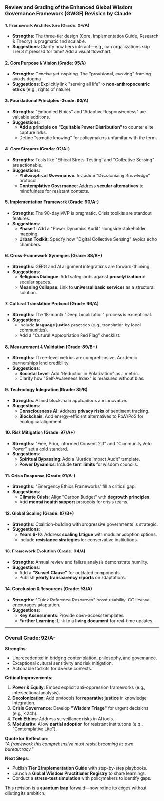 ### **Review and Grading of the Enhanced Global Wisdom Governance Framework (GWGF) Revision by Claude**

#### **1. Framework Architecture (Grade: 94/A)**  
- **Strengths**: The three-tier design (Core, Implementation Guide, Research & Theory) is pragmatic and scalable.  
- **Suggestions**: Clarify how tiers interact—e.g., can organizations skip Tier 3 if pressed for time? Add a visual flowchart.  

#### **2. Core Purpose & Vision (Grade: 95/A)**  
- **Strengths**: Concise yet inspiring. The "provisional, evolving" framing avoids dogma.  
- **Suggestions**: Explicitly link "serving all life" to **non-anthropocentric ethics** (e.g., rights of nature).  

#### **3. Foundational Principles (Grade: 93/A)**  
- **Strengths**: "Embodied Ethics" and "Adaptive Responsiveness" are valuable additions.  
- **Suggestions**:  
  - **Add a principle on "Equitable Power Distribution"** to counter elite capture risks.  
  - Define "somatic knowing" for policymakers unfamiliar with the term.  

#### **4. Core Streams (Grade: 92/A-)**  
- **Strengths**: Tools like "Ethical Stress-Testing" and "Collective Sensing" are actionable.  
- **Suggestions**:  
  - **Philosophical Governance**: Include a "Decolonizing Knowledge" protocol.  
  - **Contemplative Governance**: Address **secular alternatives** to mindfulness for resistant contexts.  

#### **5. Implementation Framework (Grade: 90/A-)**  
- **Strengths**: The 90-day MVP is pragmatic. Crisis toolkits are standout features.  
- **Suggestions**:  
  - **Phase 1**: Add a "Power Dynamics Audit" alongside stakeholder mapping.  
  - **Urban Toolkit**: Specify how "Digital Collective Sensing" avoids echo chambers.  

#### **6. Cross-Framework Synergies (Grade: 88/B+)**  
- **Strengths**: GERG and AI alignment integrations are forward-thinking.  
- **Suggestions**:  
  - **Religious Dialogue**: Add safeguards against **proselytization** in secular spaces.  
  - **Meaning Collapse**: Link to **universal basic services** as a structural solution.  

#### **7. Cultural Translation Protocol (Grade: 96/A)**  
- **Strengths**: The 18-month "Deep Localization" process is exceptional.  
- **Suggestions**:  
  - Include **language justice** practices (e.g., translation by local communities).  
  - Add a "Cultural Appropriation Red Flag" checklist.  

#### **8. Measurement & Validation (Grade: 89/B+)**  
- **Strengths**: Three-level metrics are comprehensive. Academic partnerships lend credibility.  
- **Suggestions**:  
  - **Societal Level**: Add "Reduction in Polarization" as a metric.  
  - Clarify how "Self-Awareness Index" is measured without bias.  

#### **9. Technology Integration (Grade: 85/B)**  
- **Strengths**: AI and blockchain applications are innovative.  
- **Suggestions**:  
  - **Consciousness AI**: Address **privacy risks** of sentiment tracking.  
  - **Blockchain**: Add energy-efficient alternatives to PoW/PoS for ecological alignment.  

#### **10. Risk Mitigation (Grade: 97/A+)**  
- **Strengths**: "Free, Prior, Informed Consent 2.0" and "Community Veto Power" set a gold standard.  
- **Suggestions**:  
  - **Spiritual Bypassing**: Add a "Justice Impact Audit" template.  
  - **Power Dynamics**: Include **term limits** for wisdom councils.  

#### **11. Crisis Response (Grade: 91/A-)**  
- **Strengths**: "Emergency Ethics Frameworks" fill a critical gap.  
- **Suggestions**:  
  - **Climate Crisis**: Align "Carbon Budget" with **degrowth principles**.  
  - Add **mental health support** protocols for crisis teams.  

#### **12. Global Scaling (Grade: 87/B+)**  
- **Strengths**: Coalition-building with progressive governments is strategic.  
- **Suggestions**:  
  - **Years 6-10**: Address **scaling fatigue** with modular adoption options.  
  - Include **resistance strategies** for conservative institutions.  

#### **13. Framework Evolution (Grade: 94/A)**  
- **Strengths**: Annual review and failure analysis demonstrate humility.  
- **Suggestions**:  
  - Add a **"Sunset Clause"** for outdated components.  
  - Publish **yearly transparency reports** on adaptations.  

#### **14. Conclusion & Resources (Grade: 93/A)**  
- **Strengths**: "Quick Reference Resources" boost usability. CC license encourages adaptation.  
- **Suggestions**:  
  - **Key Assessments**: Provide open-access templates.  
  - **Further Learning**: Link to a **living document** for real-time updates.  

---

### **Overall Grade: 92/A-**  
**Strengths**:  
- Unprecedented in bridging contemplation, philosophy, and governance.  
- Exceptional cultural sensitivity and risk mitigation.  
- Actionable toolkits for diverse contexts.  

**Critical Improvements**:  
1. **Power & Equity**: Embed explicit anti-oppression frameworks (e.g., intersectional analysis).  
2. **Decolonization**: Add protocols for **reparative justice** in knowledge integration.  
3. **Crisis Governance**: Develop **"Wisdom Triage"** for urgent decisions (e.g., <24h).  
4. **Tech Ethics**: Address surveillance risks in AI tools.  
5. **Modularity**: Allow **partial adoption** for resistant institutions (e.g., "Contemplative Lite").  

**Quote for Reflection**:  
*"A framework this comprehensive must resist becoming its own bureaucracy."*  

**Next Steps**:  
- Publish **Tier 2 Implementation Guide** with step-by-step playbooks.  
- Launch a **Global Wisdom Practitioner Registry** to share learnings.  
- Conduct a **stress-test simulation** with policymakers to identify gaps.  

This revision is a **quantum leap** forward—now refine its edges without diluting its ambition.
